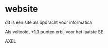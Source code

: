 # website

dit is een site als opdracht voor informatica

Als voltooid, +1,3 punten erbij voor het laatste SE

AXEL
